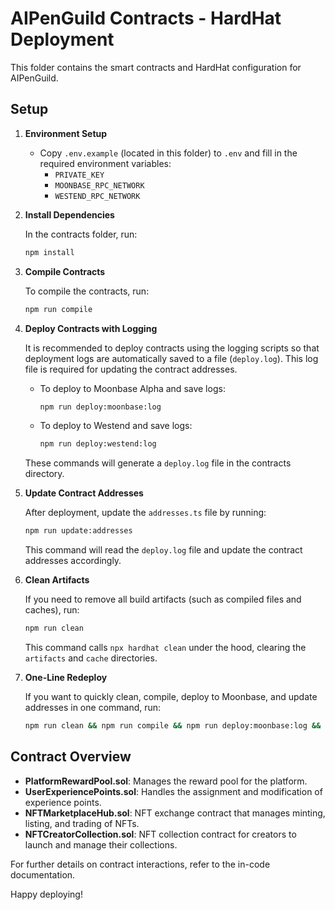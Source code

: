# AIPenGuild Contracts - HardHat Deployment

This folder contains the smart contracts and HardHat configuration for AIPenGuild.

## Setup

1. **Environment Setup**

   - Copy `.env.example` (located in this folder) to `.env` and fill in the required environment variables:
     - `PRIVATE_KEY`
     - `MOONBASE_RPC_NETWORK`
     - `WESTEND_RPC_NETWORK`

2. **Install Dependencies**

   In the contracts folder, run:
   ```bash
   npm install
   ```

3. **Compile Contracts**

   To compile the contracts, run:
   ```bash
   npm run compile
   ```

4. **Deploy Contracts with Logging**

   It is recommended to deploy contracts using the logging scripts so that deployment logs are automatically saved to a file (`deploy.log`). This log file is required for updating the contract addresses.

   - To deploy to Moonbase Alpha and save logs:
     ```bash
     npm run deploy:moonbase:log
     ```
   - To deploy to Westend and save logs:
     ```bash
     npm run deploy:westend:log
     ```

   These commands will generate a `deploy.log` file in the contracts directory.

5. **Update Contract Addresses**

   After deployment, update the `addresses.ts` file by running:
   ```bash
   npm run update:addresses
   ```

   This command will read the `deploy.log` file and update the contract addresses accordingly.

6. **Clean Artifacts**

   If you need to remove all build artifacts (such as compiled files and caches), run:
   ```bash
   npm run clean
   ```
   This command calls `npx hardhat clean` under the hood, clearing the `artifacts` and `cache` directories.

7. **One-Line Redeploy**

   If you want to quickly clean, compile, deploy to Moonbase, and update addresses in one command, run:
   ```bash
   npm run clean && npm run compile && npm run deploy:moonbase:log && npm run update:addresses
   ```

## Contract Overview
- **PlatformRewardPool.sol**: Manages the reward pool for the platform.
- **UserExperiencePoints.sol**: Handles the assignment and modification of experience points.
- **NFTMarketplaceHub.sol**: NFT exchange contract that manages minting, listing, and trading of NFTs.
- **NFTCreatorCollection.sol**: NFT collection contract for creators to launch and manage their collections.

For further details on contract interactions, refer to the in-code documentation.

Happy deploying!